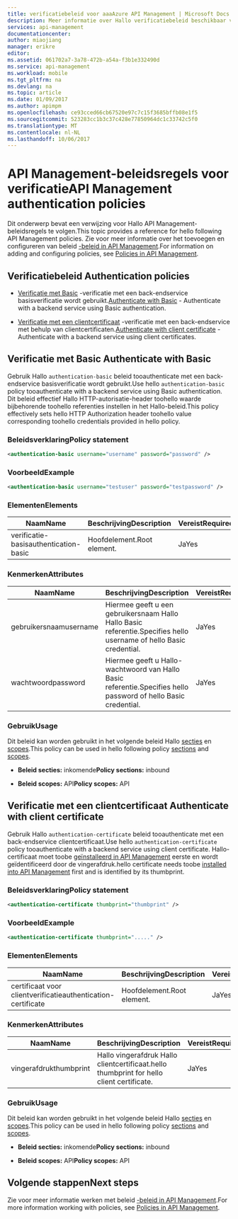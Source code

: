 ```yaml
---
title: verificatiebeleid voor aaaAzure API Management | Microsoft Docs
description: Meer informatie over Hallo verificatiebeleid beschikbaar voor gebruik in Azure API Management.
services: api-management
documentationcenter: 
author: miaojiang
manager: erikre
editor: 
ms.assetid: 061702a7-3a78-472b-a54a-f3b1e332490d
ms.service: api-management
ms.workload: mobile
ms.tgt_pltfrm: na
ms.devlang: na
ms.topic: article
ms.date: 01/09/2017
ms.author: apimpm
ms.openlocfilehash: ce93cced66cb67520e97c7c15f3685bffb08e1f5
ms.sourcegitcommit: 523283cc1b3c37c428e77850964dc1c33742c5f0
ms.translationtype: MT
ms.contentlocale: nl-NL
ms.lasthandoff: 10/06/2017
---
```

# <a name="api-management-authentication-policies"></a><span data-ttu-id="a7c18-103">API Management-beleidsregels voor verificatie</span><span class="sxs-lookup"><span data-stu-id="a7c18-103">API Management authentication policies</span></span>
<span data-ttu-id="a7c18-104">Dit onderwerp bevat een verwijzing voor Hallo API Management-beleidsregels te volgen.</span><span class="sxs-lookup"><span data-stu-id="a7c18-104">This topic provides a reference for hello following API Management policies.</span></span> <span data-ttu-id="a7c18-105">Zie voor meer informatie over het toevoegen en configureren van beleid [-beleid in API Management](http://go.microsoft.com/fwlink/?LinkID=398186).</span><span class="sxs-lookup"><span data-stu-id="a7c18-105">For information on adding and configuring policies, see [Policies in API Management](http://go.microsoft.com/fwlink/?LinkID=398186).</span></span>  
  
##  <span data-ttu-id="a7c18-106"><a name="AuthenticationPolicies"></a>Verificatiebeleid</span><span class="sxs-lookup"><span data-stu-id="a7c18-106"><a name="AuthenticationPolicies"></a> Authentication policies</span></span>  
  
-   <span data-ttu-id="a7c18-107">[Verificatie met Basic](api-management-authentication-policies.md#Basic) -verificatie met een back-endservice basisverificatie wordt gebruikt.</span><span class="sxs-lookup"><span data-stu-id="a7c18-107">[Authenticate with Basic](api-management-authentication-policies.md#Basic) - Authenticate with a backend service using Basic authentication.</span></span>  
  
-   <span data-ttu-id="a7c18-108">[Verificatie met een clientcertificaat](api-management-authentication-policies.md#ClientCertificate) -verificatie met een back-endservice met behulp van clientcertificaten.</span><span class="sxs-lookup"><span data-stu-id="a7c18-108">[Authenticate with client certificate](api-management-authentication-policies.md#ClientCertificate) - Authenticate with a backend service using client certificates.</span></span>  
  
##  <span data-ttu-id="a7c18-109"><a name="Basic"></a>Verificatie met Basic</span><span class="sxs-lookup"><span data-stu-id="a7c18-109"><a name="Basic"></a> Authenticate with Basic</span></span>  
 <span data-ttu-id="a7c18-110">Gebruik Hallo `authentication-basic` beleid tooauthenticate met een back-endservice basisverificatie wordt gebruikt.</span><span class="sxs-lookup"><span data-stu-id="a7c18-110">Use hello `authentication-basic` policy tooauthenticate with a backend service using Basic authentication.</span></span> <span data-ttu-id="a7c18-111">Dit beleid effectief Hallo HTTP-autorisatie-header toohello waarde bijbehorende toohello referenties instellen in het Hallo-beleid.</span><span class="sxs-lookup"><span data-stu-id="a7c18-111">This policy effectively sets hello HTTP Authorization header toohello value corresponding toohello credentials provided in hello policy.</span></span>  
  
### <a name="policy-statement"></a><span data-ttu-id="a7c18-112">Beleidsverklaring</span><span class="sxs-lookup"><span data-stu-id="a7c18-112">Policy statement</span></span>  
  
```xml  
<authentication-basic username="username" password="password" />  
```  
  
### <a name="example"></a><span data-ttu-id="a7c18-113">Voorbeeld</span><span class="sxs-lookup"><span data-stu-id="a7c18-113">Example</span></span>  
  
```xml  
<authentication-basic username="testuser" password="testpassword" />  
```  
  
### <a name="elements"></a><span data-ttu-id="a7c18-114">Elementen</span><span class="sxs-lookup"><span data-stu-id="a7c18-114">Elements</span></span>  
  
|<span data-ttu-id="a7c18-115">Naam</span><span class="sxs-lookup"><span data-stu-id="a7c18-115">Name</span></span>|<span data-ttu-id="a7c18-116">Beschrijving</span><span class="sxs-lookup"><span data-stu-id="a7c18-116">Description</span></span>|<span data-ttu-id="a7c18-117">Vereist</span><span class="sxs-lookup"><span data-stu-id="a7c18-117">Required</span></span>|  
|----------|-----------------|--------------|  
|<span data-ttu-id="a7c18-118">verificatie-basis</span><span class="sxs-lookup"><span data-stu-id="a7c18-118">authentication-basic</span></span>|<span data-ttu-id="a7c18-119">Hoofdelement.</span><span class="sxs-lookup"><span data-stu-id="a7c18-119">Root element.</span></span>|<span data-ttu-id="a7c18-120">Ja</span><span class="sxs-lookup"><span data-stu-id="a7c18-120">Yes</span></span>|  
  
### <a name="attributes"></a><span data-ttu-id="a7c18-121">Kenmerken</span><span class="sxs-lookup"><span data-stu-id="a7c18-121">Attributes</span></span>  
  
|<span data-ttu-id="a7c18-122">Naam</span><span class="sxs-lookup"><span data-stu-id="a7c18-122">Name</span></span>|<span data-ttu-id="a7c18-123">Beschrijving</span><span class="sxs-lookup"><span data-stu-id="a7c18-123">Description</span></span>|<span data-ttu-id="a7c18-124">Vereist</span><span class="sxs-lookup"><span data-stu-id="a7c18-124">Required</span></span>|<span data-ttu-id="a7c18-125">Standaard</span><span class="sxs-lookup"><span data-stu-id="a7c18-125">Default</span></span>|  
|----------|-----------------|--------------|-------------|  
|<span data-ttu-id="a7c18-126">gebruikersnaam</span><span class="sxs-lookup"><span data-stu-id="a7c18-126">username</span></span>|<span data-ttu-id="a7c18-127">Hiermee geeft u een gebruikersnaam Hallo Hallo Basic referentie.</span><span class="sxs-lookup"><span data-stu-id="a7c18-127">Specifies hello username of hello Basic credential.</span></span>|<span data-ttu-id="a7c18-128">Ja</span><span class="sxs-lookup"><span data-stu-id="a7c18-128">Yes</span></span>|<span data-ttu-id="a7c18-129">N.v.t.</span><span class="sxs-lookup"><span data-stu-id="a7c18-129">N/A</span></span>|  
|<span data-ttu-id="a7c18-130">wachtwoord</span><span class="sxs-lookup"><span data-stu-id="a7c18-130">password</span></span>|<span data-ttu-id="a7c18-131">Hiermee geeft u Hallo-wachtwoord van Hallo Basic referentie.</span><span class="sxs-lookup"><span data-stu-id="a7c18-131">Specifies hello password of hello Basic credential.</span></span>|<span data-ttu-id="a7c18-132">Ja</span><span class="sxs-lookup"><span data-stu-id="a7c18-132">Yes</span></span>|<span data-ttu-id="a7c18-133">N.v.t.</span><span class="sxs-lookup"><span data-stu-id="a7c18-133">N/A</span></span>|  
  
### <a name="usage"></a><span data-ttu-id="a7c18-134">Gebruik</span><span class="sxs-lookup"><span data-stu-id="a7c18-134">Usage</span></span>  
 <span data-ttu-id="a7c18-135">Dit beleid kan worden gebruikt in het volgende beleid Hallo [secties](http://azure.microsoft.com/documentation/articles/api-management-howto-policies/#sections) en [scopes](http://azure.microsoft.com/documentation/articles/api-management-howto-policies/#scopes).</span><span class="sxs-lookup"><span data-stu-id="a7c18-135">This policy can be used in hello following policy [sections](http://azure.microsoft.com/documentation/articles/api-management-howto-policies/#sections) and [scopes](http://azure.microsoft.com/documentation/articles/api-management-howto-policies/#scopes).</span></span>  
  
-   <span data-ttu-id="a7c18-136">**Beleid secties:** inkomende</span><span class="sxs-lookup"><span data-stu-id="a7c18-136">**Policy sections:** inbound</span></span>  
  
-   <span data-ttu-id="a7c18-137">**Beleid scopes:** API</span><span class="sxs-lookup"><span data-stu-id="a7c18-137">**Policy scopes:** API</span></span>  
  
##  <span data-ttu-id="a7c18-138"><a name="ClientCertificate"></a>Verificatie met een clientcertificaat</span><span class="sxs-lookup"><span data-stu-id="a7c18-138"><a name="ClientCertificate"></a> Authenticate with client certificate</span></span>  
 <span data-ttu-id="a7c18-139">Gebruik Hallo `authentication-certificate` beleid tooauthenticate met een back-endservice clientcertificaat.</span><span class="sxs-lookup"><span data-stu-id="a7c18-139">Use hello `authentication-certificate` policy tooauthenticate with a backend service using client certificate.</span></span> <span data-ttu-id="a7c18-140">Hallo-certificaat moet toobe [geïnstalleerd in API Management](http://go.microsoft.com/fwlink/?LinkID=511599) eerste en wordt geïdentificeerd door de vingerafdruk.</span><span class="sxs-lookup"><span data-stu-id="a7c18-140">hello certificate needs toobe [installed into API Management](http://go.microsoft.com/fwlink/?LinkID=511599) first and is identified by its thumbprint.</span></span>  
  
### <a name="policy-statement"></a><span data-ttu-id="a7c18-141">Beleidsverklaring</span><span class="sxs-lookup"><span data-stu-id="a7c18-141">Policy statement</span></span>  
  
```xml  
<authentication-certificate thumbprint="thumbprint" />  
```  
  
### <a name="example"></a><span data-ttu-id="a7c18-142">Voorbeeld</span><span class="sxs-lookup"><span data-stu-id="a7c18-142">Example</span></span>  
  
```xml  
<authentication-certificate thumbprint="....." />  
```  
  
### <a name="elements"></a><span data-ttu-id="a7c18-143">Elementen</span><span class="sxs-lookup"><span data-stu-id="a7c18-143">Elements</span></span>  
  
|<span data-ttu-id="a7c18-144">Naam</span><span class="sxs-lookup"><span data-stu-id="a7c18-144">Name</span></span>|<span data-ttu-id="a7c18-145">Beschrijving</span><span class="sxs-lookup"><span data-stu-id="a7c18-145">Description</span></span>|<span data-ttu-id="a7c18-146">Vereist</span><span class="sxs-lookup"><span data-stu-id="a7c18-146">Required</span></span>|  
|----------|-----------------|--------------|  
|<span data-ttu-id="a7c18-147">certificaat voor clientverificatie</span><span class="sxs-lookup"><span data-stu-id="a7c18-147">authentication-certificate</span></span>|<span data-ttu-id="a7c18-148">Hoofdelement.</span><span class="sxs-lookup"><span data-stu-id="a7c18-148">Root element.</span></span>|<span data-ttu-id="a7c18-149">Ja</span><span class="sxs-lookup"><span data-stu-id="a7c18-149">Yes</span></span>|  
  
### <a name="attributes"></a><span data-ttu-id="a7c18-150">Kenmerken</span><span class="sxs-lookup"><span data-stu-id="a7c18-150">Attributes</span></span>  
  
|<span data-ttu-id="a7c18-151">Naam</span><span class="sxs-lookup"><span data-stu-id="a7c18-151">Name</span></span>|<span data-ttu-id="a7c18-152">Beschrijving</span><span class="sxs-lookup"><span data-stu-id="a7c18-152">Description</span></span>|<span data-ttu-id="a7c18-153">Vereist</span><span class="sxs-lookup"><span data-stu-id="a7c18-153">Required</span></span>|<span data-ttu-id="a7c18-154">Standaard</span><span class="sxs-lookup"><span data-stu-id="a7c18-154">Default</span></span>|  
|----------|-----------------|--------------|-------------|  
|<span data-ttu-id="a7c18-155">vingerafdruk</span><span class="sxs-lookup"><span data-stu-id="a7c18-155">thumbprint</span></span>|<span data-ttu-id="a7c18-156">Hallo vingerafdruk Hallo clientcertificaat.</span><span class="sxs-lookup"><span data-stu-id="a7c18-156">hello thumbprint for hello client certificate.</span></span>|<span data-ttu-id="a7c18-157">Ja</span><span class="sxs-lookup"><span data-stu-id="a7c18-157">Yes</span></span>|<span data-ttu-id="a7c18-158">N.v.t.</span><span class="sxs-lookup"><span data-stu-id="a7c18-158">N/A</span></span>|  
  
### <a name="usage"></a><span data-ttu-id="a7c18-159">Gebruik</span><span class="sxs-lookup"><span data-stu-id="a7c18-159">Usage</span></span>  
 <span data-ttu-id="a7c18-160">Dit beleid kan worden gebruikt in het volgende beleid Hallo [secties](http://azure.microsoft.com/documentation/articles/api-management-howto-policies/#sections) en [scopes](http://azure.microsoft.com/documentation/articles/api-management-howto-policies/#scopes).</span><span class="sxs-lookup"><span data-stu-id="a7c18-160">This policy can be used in hello following policy [sections](http://azure.microsoft.com/documentation/articles/api-management-howto-policies/#sections) and [scopes](http://azure.microsoft.com/documentation/articles/api-management-howto-policies/#scopes).</span></span>  
  
-   <span data-ttu-id="a7c18-161">**Beleid secties:** inkomende</span><span class="sxs-lookup"><span data-stu-id="a7c18-161">**Policy sections:** inbound</span></span>  
  
-   <span data-ttu-id="a7c18-162">**Beleid scopes:** API</span><span class="sxs-lookup"><span data-stu-id="a7c18-162">**Policy scopes:** API</span></span>  
  

## <a name="next-steps"></a><span data-ttu-id="a7c18-163">Volgende stappen</span><span class="sxs-lookup"><span data-stu-id="a7c18-163">Next steps</span></span>
<span data-ttu-id="a7c18-164">Zie voor meer informatie werken met beleid [-beleid in API Management](api-management-howto-policies.md).</span><span class="sxs-lookup"><span data-stu-id="a7c18-164">For more information working with policies, see [Policies in API Management](api-management-howto-policies.md).</span></span>  